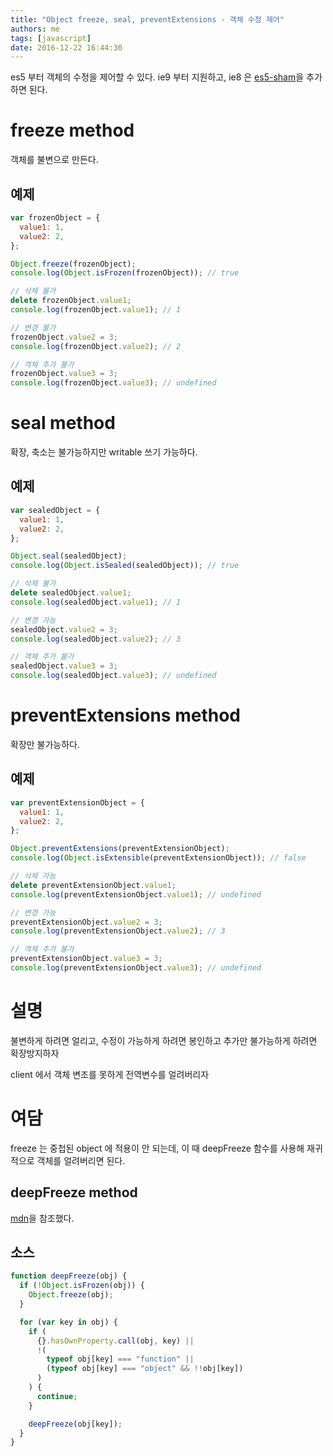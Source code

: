```yaml
---
title: "Object freeze, seal, preventExtensions - 객체 수정 제어"
authors: me
tags: [javascript]
date: 2016-12-22 16:44:30
---
```


es5 부터 객체의 수정을 제어할 수 있다.
ie9 부터 지원하고, ie8 은 [es5-sham](https://github.com/es-shims/es5-shim)을 추가하면 된다.

# freeze method

객체를 불변으로 만든다.

## 예제

```js
var frozenObject = {
  value1: 1,
  value2: 2,
};

Object.freeze(frozenObject);
console.log(Object.isFrozen(frozenObject)); // true

// 삭제 불가
delete frozenObject.value1;
console.log(frozenObject.value1); // 1

// 변경 불가
frozenObject.value2 = 3;
console.log(frozenObject.value2); // 2

// 객체 추가 불가
frozenObject.value3 = 3;
console.log(frozenObject.value3); // undefined
```

# seal method

확장, 축소는 불가능하지만 writable 쓰기 가능하다.

## 예제

```js
var sealedObject = {
  value1: 1,
  value2: 2,
};

Object.seal(sealedObject);
console.log(Object.isSealed(sealedObject)); // true

// 삭제 불가
delete sealedObject.value1;
console.log(sealedObject.value1); // 1

// 변경 가능
sealedObject.value2 = 3;
console.log(sealedObject.value2); // 3

// 객체 추가 불가
sealedObject.value3 = 3;
console.log(sealedObject.value3); // undefined
```

# preventExtensions method

확장만 불가능하다.

## 예제

```js
var preventExtensionObject = {
  value1: 1,
  value2: 2,
};

Object.preventExtensions(preventExtensionObject);
console.log(Object.isExtensible(preventExtensionObject)); // false

// 삭제 가능
delete preventExtensionObject.value1;
console.log(preventExtensionObject.value1); // undefined

// 변경 가능
preventExtensionObject.value2 = 3;
console.log(preventExtensionObject.value2); // 3

// 객체 추가 불가
preventExtensionObject.value3 = 3;
console.log(preventExtensionObject.value3); // undefined
```

# 설명

불변하게 하려면 얼리고,
수정이 가능하게 하려면 봉인하고
추가만 불가능하게 하려면 확장방지하자

client 에서 객체 변조를 못하게 전역변수를 얼려버리자

# 여담

freeze 는 중첩된 object 에 적용이 안 되는데,
이 때 deepFreeze 함수를 사용해 재귀적으로 객체를 얼려버리면 된다.

## deepFreeze method

[mdn](https://developer.mozilla.org/ko/docs/Web/JavaScript/Reference/Global_Objects/Object/freeze)을 참조했다.

## 소스

```js
function deepFreeze(obj) {
  if (!Object.isFrozen(obj)) {
    Object.freeze(obj);
  }

  for (var key in obj) {
    if (
      {}.hasOwnProperty.call(obj, key) ||
      !(
        typeof obj[key] === "function" ||
        (typeof obj[key] === "object" && !!obj[key])
      )
    ) {
      continue;
    }

    deepFreeze(obj[key]);
  }
}
```

